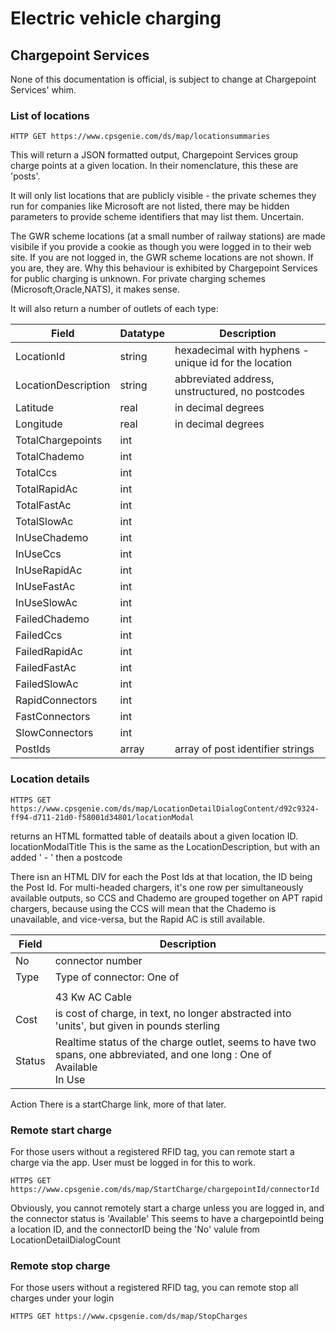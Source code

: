 # Electric vehicle charging
## Chargepoint Services

None of this documentation is official, is subject to change at Chargepoint Services' whim.

### List of locations

```
HTTP GET https://www.cpsgenie.com/ds/map/locationsummaries
```
This will return a JSON formatted output, Chargepoint Services group charge points at a given location. In their nomenclature, this these are 'posts'.

It will only list locations that are publicly visible - the private schemes they run for companies like Microsoft are not listed, there may be hidden parameters to provide scheme identifiers
that may list them. Uncertain.

The GWR scheme locations (at a small number of railway stations) are made visibile if you provide a cookie as though you were logged in to their web site. If you are not logged in, the GWR scheme locations are not shown. If you are, they are. Why this behaviour is exhibited by Chargepoint Services for public charging is unknown. For private charging schemes (Microsoft,Oracle,NATS), it makes sense.

It will also return a number of outlets of each type:

| Field | Datatype | Description |
|------ | -------- | ----------- |
| LocationId | string | hexadecimal with hyphens - unique id for the location |
| LocationDescription | string | abbreviated address, unstructured, no postcodes |
| Latitude | real | in decimal degrees |
| Longitude | real | in decimal degrees |
| TotalChargepoints | int | |
| TotalChademo | int | |
| TotalCcs | int | |
| TotalRapidAc | int | |
| TotalFastAc | int | |
| TotalSlowAc | int | |
| InUseChademo | int | |
| InUseCcs | int | |
| InUseRapidAc | int | |
| InUseFastAc | int | |
| InUseSlowAc | int | |
| FailedChademo | int | |
| FailedCcs | int | |
| FailedRapidAc | int | |
| FailedFastAc | int | |
| FailedSlowAc | int | |
| RapidConnectors | int | |
| FastConnectors | int | |
| SlowConnectors | int | |
| PostIds | array | array of post identifier strings |


### Location details
```
HTTPS GET https://www.cpsgenie.com/ds/map/LocationDetailDialogContent/d92c9324-ff94-d711-21d0-f58001d34801/locationModal
```
returns an HTML formatted table of deatails about a given location ID.
locationModalTitle	This is the same as the LocationDescription, but with an added ' - ' then a postcode

There isn an HTML DIV for each the Post Ids at that location, the ID being the Post Id.
For multi-headed chargers, it's one row per simultaneously available outputs, so CCS and Chademo are grouped together on APT rapid chargers, because using the CCS will mean that the Chademo is unavailable, and vice-versa, but the Rapid AC is still available.

| Field | Description | 
| ------| ----------- |
| No	|connector number
| Type	|Type of connector: One of |
|	|	|
|	|43 Kw AC Cable<br>|50 Kw DC Chademo and Combo (CCS) Cable<br>7 Kw AC Socket|
| Cost	|is cost of charge, in text, no longer abstracted into 'units', but given in pounds sterling|
| Status |Realtime status of the charge outlet, seems to have two spans, one abbreviated, and one long : One of<br>Available<br>In Use |
	
Action	There is a startCharge link, more of that later.

### Remote start charge
For those users without a registered RFID tag, you can remote start a charge via the app. User must be logged in for this to work.
```
HTTPS GET https://www.cpsgenie.com/ds/map/StartCharge/chargepointId/connectorId
```

Obviously, you cannot remotely start a charge unless you are logged in, and the connector status is 'Available'
This seems to have a chargepointId being a location ID, and the connectorID being the 'No' valule from LocationDetailDialogCount

### Remote stop charge
For those users without a registered RFID tag, you can remote stop all charges under your login
```
HTTPS GET https://www.cpsgenie.com/ds/map/StopCharges
```
